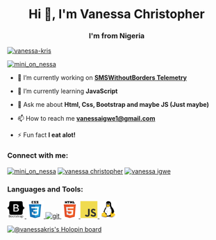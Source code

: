 <h1 align="center">Hi 👋, I'm Vanessa Christopher</h1>
<h3 align="center">I'm from Nigeria</h3>

<p align="left"> <a href="https://github.com/ryo-ma/github-profile-trophy"><img src="https://github-profile-trophy.vercel.app/?username=vanessa-kris" alt="vanessa-kris" /></a> </p>

<p align="left"> <a href="https://twitter.com/mini_on_nessa" target="blank"><img src="https://img.shields.io/twitter/follow/mini_on_nessa?logo=twitter&style=for-the-badge" alt="mini_on_nessa" /></a> </p>

- 🔭 I’m currently working on <a href="https://github.com/smswithoutborders/SMSWithoutBorders-Telemetry-FE" target="blank"> **SMSWithoutBorders Telemetry**</a>

- 🌱 I’m currently learning **JavaScript**

- 💬 Ask me about **Html, Css, Bootstrap and maybe JS (Just maybe)**

- 📫 How to reach me **vanessaigwe1@gmail.com**

- ⚡ Fun fact **I eat alot!**

<h3 align="left">Connect with me:</h3>
<p align="left">
<a href="https://twitter.com/mini_on_nessa" target="blank"><img align="center" src="https://raw.githubusercontent.com/rahuldkjain/github-profile-readme-generator/master/src/images/icons/Social/twitter.svg" alt="mini_on_nessa" height="30" width="40" /></a>
<a href="https://linkedin.com/in/vanessa christopher" target="blank"><img align="center" src="https://raw.githubusercontent.com/rahuldkjain/github-profile-readme-generator/master/src/images/icons/Social/linked-in-alt.svg" alt="vanessa christopher" height="30" width="40" /></a>
<a href="https://fb.com/vanessa igwe" target="blank"><img align="center" src="https://raw.githubusercontent.com/rahuldkjain/github-profile-readme-generator/master/src/images/icons/Social/facebook.svg" alt="vanessa igwe" height="30" width="40" /></a>
</p>

<h3 align="left">Languages and Tools:</h3>
<p align="left"> <a href="https://getbootstrap.com" target="_blank" rel="noreferrer"> <img src="https://raw.githubusercontent.com/devicons/devicon/master/icons/bootstrap/bootstrap-plain-wordmark.svg" alt="bootstrap" width="40" height="40"/> </a> <a href="https://www.w3schools.com/css/" target="_blank" rel="noreferrer"> <img src="https://raw.githubusercontent.com/devicons/devicon/master/icons/css3/css3-original-wordmark.svg" alt="css3" width="40" height="40"/> </a> <a href="https://www.figma.com/" target="_blank" rel="noreferrer">  <a href="https://git-scm.com/" target="_blank" rel="noreferrer"> <img src="https://www.vectorlogo.zone/logos/git-scm/git-scm-icon.svg" alt="git" width="40" height="40"/> </a> <a href="https://www.w3.org/html/" target="_blank" rel="noreferrer"> <img src="https://raw.githubusercontent.com/devicons/devicon/master/icons/html5/html5-original-wordmark.svg" alt="html5" width="40" height="40"/> </a> <a href="https://developer.mozilla.org/en-US/docs/Web/JavaScript" target="_blank" rel="noreferrer"> <img src="https://raw.githubusercontent.com/devicons/devicon/master/icons/javascript/javascript-original.svg" alt="javascript" width="40" height="40"/> </a> <a href="https://www.linux.org/" target="_blank" rel="noreferrer"> <img src="https://raw.githubusercontent.com/devicons/devicon/master/icons/linux/linux-original.svg" alt="linux" width="40" height="40"/> </a> </p>

<!-- <p><img align="left" src="https://github-readme-stats.vercel.app/api/top-langs?username=vanessa-kris&show_icons=true&locale=en&layout=compact" alt="vanessa-kris" /></p>

<p>&nbsp;<img align="center" src="https://github-readme-stats.vercel.app/api?username=vanessa-kris&show_icons=true&locale=en" alt="vanessa-kris" /></p>

<p><img align="center" src="https://github-readme-streak-stats.herokuapp.com/?user=vanessa-kris&" alt="vanessa-kris" /></p> -->
[![@vanessakris's Holopin board](https://holopin.me/vanessakris)](https://holopin.io/@vanessakris)
<!--
**Vanessa-Kris/Vanessa-Kris** is a ✨ _special_ ✨ repository because its `README.md` (this file) appears on your GitHub profile.

Here are some ideas to get you started:

- 🔭 I’m currently working on ...
- 🌱 I’m currently learning ...
- 👯 I’m looking to collaborate on ...
- 🤔 I’m looking for help with ...
- 💬 Ask me about ...
- 📫 How to reach me: ...
- 😄 Pronouns: ...
- ⚡ Fun fact: ...
-->
